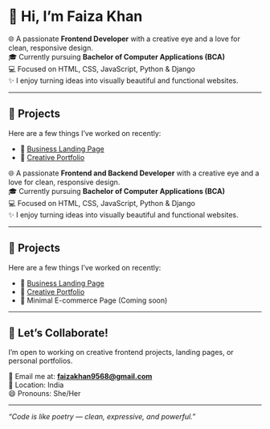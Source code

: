 # 👋 Hi, I’m Faiza Khan

🌐 A passionate **Frontend Developer** with a creative eye and a love for clean, responsive design.  
🎓 Currently pursuing **Bachelor of Computer Applications (BCA)**  
💻 Focused on HTML, CSS, JavaScript, Python & Django  
✨ I enjoy turning ideas into visually beautiful and functional websites.

---

## 💼 Projects
Here are a few things I’ve worked on recently:

- 🌟 [Business Landing Page](https://faizakhan46.github.io/Business-landing-page/)
- 🎨 [Creative Portfolio](https://faizakhan46.github.io/Creative-portfolio/)

🌐 A passionate **Frontend and Backend Developer** with a creative eye and a love for clean, responsive design.  
🎓 Currently pursuing **Bachelor of Computer Applications (BCA)**  
💻 Focused on HTML, CSS, JavaScript, Python & Django  
✨ I enjoy turning ideas into visually beautiful and functional websites.

---

## 💼 Projects
Here are a few things I’ve worked on recently:

- 🌟 [Business Landing Page](https://faizakhan46.github.io/Business-landing-page/)
- 🎨 [Creative Portfolio](https://faizakhan46.github.io/Creative-portfolio/)
- 🛒 Minimal E-commerce Page (Coming soon)

---

## 🤝 Let’s Collaborate!
I’m open to working on creative frontend projects, landing pages, or personal portfolios.

📧 Email me at: **faizakhan9568@gmail.com**  
📍 Location: India  
😄 Pronouns: She/Her

---

_“Code is like poetry — clean, expressive, and powerful.”_
